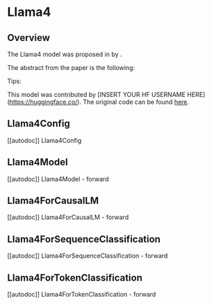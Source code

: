 <!--Copyright 2025 The HuggingFace Team. All rights reserved.

Licensed under the Apache License, Version 2.0 (the "License"); you may not use this file except in compliance with
the License. You may obtain a copy of the License at

http://www.apache.org/licenses/LICENSE-2.0

Unless required by applicable law or agreed to in writing, software distributed under the License is distributed on
an "AS IS" BASIS, WITHOUT WARRANTIES OR CONDITIONS OF ANY KIND, either express or implied. See the License for the
specific language governing permissions and limitations under the License.

⚠️ Note that this file is in Markdown but contain specific syntax for our doc-builder (similar to MDX) that may not be
rendered properly in your Markdown viewer.

-->

# Llama4

## Overview

The Llama4 model was proposed in [<INSERT PAPER NAME HERE>](<INSERT PAPER LINK HERE>) by <INSERT AUTHORS HERE>.
<INSERT SHORT SUMMARY HERE>

The abstract from the paper is the following:

*<INSERT PAPER ABSTRACT HERE>*

Tips:

<INSERT TIPS ABOUT MODEL HERE>

This model was contributed by [INSERT YOUR HF USERNAME HERE](https://huggingface.co/<INSERT YOUR HF USERNAME HERE>).
The original code can be found [here](<INSERT LINK TO GITHUB REPO HERE>).


## Llama4Config

[[autodoc]] Llama4Config

## Llama4Model

[[autodoc]] Llama4Model
    - forward

## Llama4ForCausalLM

[[autodoc]] Llama4ForCausalLM
    - forward

## Llama4ForSequenceClassification

[[autodoc]] Llama4ForSequenceClassification
    - forward

## Llama4ForTokenClassification

[[autodoc]] Llama4ForTokenClassification
    - forward
